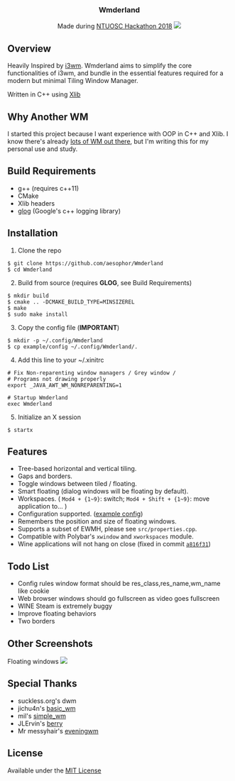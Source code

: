 <div align="center">
<h3>Wmderland</h3>
Made during <a href="https://www.facebook.com/events/256671588330840/">NTUOSC Hackathon 2018</a>
<img src="https://github.com/aesophor/Wmderland/raw/master/assets/tiling.png">
</div>

## Overview
Heavily Inspired by [i3wm](https://github.com/i3/i3). Wmderland aims to simplify the core functionalities of i3wm, and bundle in the essential features required for a modern but minimal Tiling Window Manager.

Written in C++ using [Xlib](https://en.wikipedia.org/wiki/Xlib)

## Why Another WM
I started this project because I want experience with OOP in C++ and Xlib. I know there's already [lots of WM out there](https://wiki.archlinux.org/index.php/Window_manager), but I'm writing this for my personal use and study.

## Build Requirements
* g++ (requires c++11)
* CMake
* Xlib headers
* [glog](https://github.com/google/glog) (Google's c++ logging library)

## Installation
1. Clone the repo
```
$ git clone https://github.com/aesophor/Wmderland
$ cd Wmderland
```

2. Build from source (requires **GLOG**, see Build Requirements)
```
$ mkdir build
$ cmake .. -DCMAKE_BUILD_TYPE=MINSIZEREL
$ make
$ sudo make install
```

3. Copy the config file (**IMPORTANT**)
```
$ mkdir -p ~/.config/Wmderland
$ cp example/config ~/.config/Wmderland/.
```

4. Add this line to your ~/.xinitrc
```
# Fix Non-reparenting window managers / Grey window /
# Programs not drawing properly
export _JAVA_AWT_WM_NONREPARENTING=1

# Startup Wmderland
exec Wmderland
```

5. Initialize an X session
```
$ startx
```

## Features
* Tree-based horizontal and vertical tiling.
* Gaps and borders.
* Toggle windows between tiled / floating.
* Smart floating (dialog windows will be floating by default).
* Workspaces. ( `Mod4 + {1~9}`: switch; `Mod4 + Shift + {1~9}`: move application to... )
* Configuration supported. ([example config](https://github.com/aesophor/Wmderland/blob/master/example/config))
* Remembers the position and size of floating windows.
* Supports a subset of EWMH, please see `src/properties.cpp`.
* Compatible with Polybar's `xwindow` and `xworkspaces` module.
* Wine applications will not hang on close (fixed in commit [`a816f31`](https://github.com/aesophor/Wmderland/commit/a816f312d4f6b06865d36bbb565be95475d71719#comments))

## Todo List
* Config rules window format should be res_class,res_name,wm_name like cookie
* Web browser windows should go fullscreen as video goes fullscreen
* WINE Steam is extremely buggy
* Improve floating behaviors
* Two borders

## Other Screenshots
Floating windows
![](https://github.com/aesophor/Wmderland/raw/master/assets/floating.png)

## Special Thanks
* suckless.org's dwm
* jichu4n's [basic_wm](https://github.com/jichu4n/basic_wm)
* mil's [simple_wm](https://github.com/mil/simple-wm)
* JLErvin's [berry](https://github.com/JLErvin/berry)
* Mr messyhair's [eveningwm](https://gitlab.com/mrmessyhair/eveningwm/blob/master/eveningwm.c)

## License
Available under the [MIT License](https://github.com/aesophor/Wmderland/blob/master/LICENSE)
